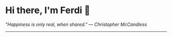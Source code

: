 <h1>Hi there, I'm Ferdi 👋</h1>

<p><em>
  "Happiness is only real, when shared." — Christopher McCandless
</em></p>

---
